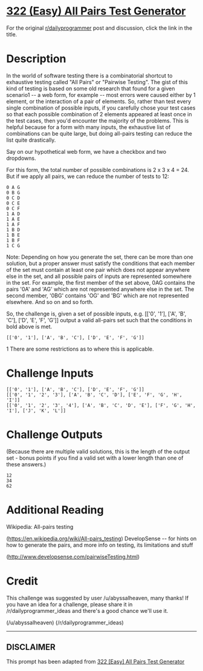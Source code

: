 # [322 (Easy) All Pairs Test Generator](https://www.reddit.com/r/dailyprogrammer/comments/6l3hd8/20170703_challenge_322_easy_all_pairs_test/)

For the original [r/dailyprogrammer](https://www.reddit.com/r/dailyprogrammer/) post and discussion, click the link in the title.

# Description
In the world of software testing there is a combinatorial shortcut to exhaustive testing called "All Pairs" or "Pairwise Testing". The gist of this kind of testing is based on some old research that found for a given scenario1 -- a web form, for example -- most errors were caused either by 1 element, or the interaction of a pair of elements. So, rather than test every single combination of possible inputs, if you carefully chose your test cases so that each possible combination of 2 elements appeared at least once in the test cases, then you'd encounter the majority of the problems. This is helpful because for a form with many inputs, the exhaustive list of combinations can be quite large, but doing all-pairs testing can reduce the list quite drastically.

Say on our hypothetical web form, we have a checkbox and two dropdowns.

For this form, the total number of possible combinations is 2 x 3 x 4 = 24. But if we apply all pairs, we can reduce the number of tests to 12:


```
0 A G
0 B G
0 C D
0 C E
0 C F
1 A D
1 A E
1 A F
1 B D
1 B E
1 B F
1 C G
```
Note: Depending on how you generate the set, there can be more than one solution, but a proper answer must satisfy the conditions that each member of the set must contain at least one pair which does not appear anywhere else in the set, and all possible pairs of inputs are represented somewhere in the set. For example, the first member of the set above, 0AG contains the pairs '0A' and 'AG' which are not represented anywhere else in the set. The second member, '0BG' contains 'OG' and 'BG' which are not represented elsewhere. And so on and so forth.

So, the challenge is, given a set of possible inputs, e.g. [['0', '1'], ['A', 'B', 'C'], ['D', 'E', 'F', 'G']] output a valid all-pairs set such that the conditions in bold above is met.


```
[['0', '1'], ['A', 'B', 'C'], ['D', 'E', 'F', 'G']]
```
1 There are some restrictions as to where this is applicable.

# Challenge Inputs

```
[['0', '1'], ['A', 'B', 'C'], ['D', 'E', 'F', 'G']]
[['0', '1', '2', '3'], ['A', 'B', 'C', 'D'], ['E', 'F', 'G', 'H', 'I']]
[['0', '1', '2', '3', '4'], ['A', 'B', 'C', 'D', 'E'], ['F', 'G', 'H', 'I'], ['J', 'K', 'L']]
```
# Challenge Outputs
(Because there are multiple valid solutions, this is the length of the output set - bonus points if you find a valid set with a lower length than one of these answers.)


```
12
34
62
```
# Additional Reading
Wikipedia: All-pairs testing

(https://en.wikipedia.org/wiki/All-pairs_testing)
DevelopSense -- for hints on how to generate the pairs, and more info on testing, its limitations and stuff

(http://www.developsense.com/pairwiseTesting.html)
# Credit
This challenge was suggested by user /u/abyssalheaven, many thanks! If you have an idea for a challenge, please share it in /r/dailyprogrammer_ideas and there's a good chance we'll use it. 

(/u/abyssalheaven)
(/r/dailyprogrammer_ideas)

----
## **DISCLAIMER**
This prompt has been adapted from [322 [Easy] All Pairs Test Generator](https://www.reddit.com/r/dailyprogrammer/comments/6l3hd8/20170703_challenge_322_easy_all_pairs_test/
)
